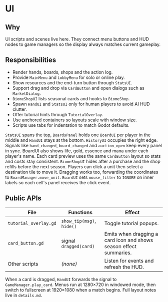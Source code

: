 # UI

## Why
UI scripts and scenes live here. They connect menu buttons and HUD nodes to game managers so the display always matches current gameplay.

## Responsibilities
- Render hands, boards, shops and the action log.
- Provide `MainMenu` and `LobbyMenu` for solo or online play.
- Show resources and the end-turn button through `StatsUI`.
- Support drag and drop via `CardButton` and open dialogs such as `MarketDialog`.
- `BiomeShopUI` lists seasonal cards and hooks to `BiomeShop`.
- Spawn `HandUI` and `StatsUI` only for human players to avoid AI HUD clutter.
- Offer tutorial hints through `TutorialOverlay`.
- Use anchored containers so layouts scale with window size.
 - Scripts use tabs for indentation to match Godot defaults.

`StatsUI` spans the top, `BoardsPanel` holds one `BoardUI` per player in the middle and `HandUI` stays at the bottom. `HistoryUI` occupies the right edge. Signals like `hand_changed`, `board_changed` and `auction_open` keep every panel in sync. BoardUI also shows life, gold, essence and mana under each player's name. Each card preview uses the same `CardButton` layout so stats and costs stay consistent. `BiomeShopUI` hides after a purchase and the shop refills before the next season.
Players can click a unit then select a destination tile to move it. Dragging works too, forwarding the coordinates to `BoardManager.move_unit`.
`BoardUI` sets `mouse_filter` to `IGNORE` on inner labels so each cell's panel receives the click event.

## Public APIs
| File | Functions | Effect |
|------|-----------|-------|
| `tutorial_overlay.gd` | `show_tip(msg)`, `hide()` | Toggle tutorial popups. |
| `card_button.gd` | signal `dragged(card)` | Emits when dragging a card icon and shows season effect summaries. |
| Other scripts | *(none)* | Listen for events and refresh the HUD. |

When a card is dragged, `HandUI` forwards the signal to `GameManager.play_card`. Menus run at 1280×720 in windowed mode, then switch to fullscreen at 1920×1080 when a match begins. Full layout notes live in `details.md`.
